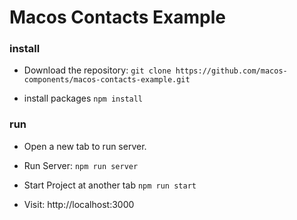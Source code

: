 # Macos Contacts Example

### install

* Download the repository:
`git clone https://github.com/macos-components/macos-contacts-example.git`

* install packages
`npm install`

### run

* Open a new tab to run server.

* Run Server:
`npm run server`

* Start Project at another tab
`npm run start`

* Visit: http://localhost:3000
